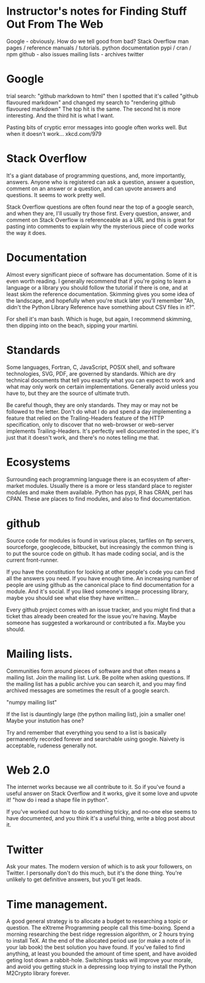 # Instructor's notes for Finding Stuff Out From The Web

Google - obviously. How do we tell good from bad?
Stack Overflow
man pages / reference manuals / tutorials.
python documentation
pypi / cran / npm
github - also issues
mailing lists - archives
twitter

# Google

trial search:
 "github markdown to html"
 then I spotted that it's called "github flavoured markdown"
 and changed my search to
 "rendering github flavoured markdown"
 The top hit is the same. The second hit is more interesting.
 And the third hit is what I want.

Pasting bits of cryptic error messages into google often works
well. But when it doesn't work... xkcd.com/979

# Stack Overflow

It's a giant database of programming questions, and, more
importantly, answers. Anyone who is registered can ask a
question, answer a question, comment on an answer or a question,
and can upvote answers and questions. It seems to work pretty
well. 

Stack Overflow questions are often found near the top of a
google search, and when they are, I'll usually try those first.
Every question, answer, and comment on Stack Overflow is
referenceable as a URL and this is great for pasting into
comments to explain why the mysterious piece of code works the
way it does.

# Documentation

Almost every significant piece of software has documentation.
Some of it is even worth reading. I generally recommend that if
you're going to learn a language or a library you should follow
the tutorial if there is one, and at least skim the reference
documentation. Skimming gives you some idea of the landscape,
and hopefully when you're stuck later you'll remember "Ah,
didn't the Python Library Reference have something about CSV
files in it?".

For shell it's man bash. Which is huge, but again, I recommend
skimming, then dipping into on the beach, sipping your martini.

# Standards

Some languages, Fortran, C, JavaScript, POSIX shell, and software
technologies, SVG, PDF, are governed by standards. Which are dry technical
documents that tell you exactly what you can expect to work and
what may only work on certain implementations. Generally avoid
unless you have to, but they are the source of ultimate truth.

Be careful though, they are only standards. They may or may not
be followed to the letter. Don't do what I do and spend a day
implementing a feature that relied on the Trailing-Headers
feature of the HTTP specification, only to discover that no
web-browser or web-server implements Trailing-Headers. It's
perfectly well documented in the spec, it's just that it doesn't
work, and there's no notes telling me that.

# Ecosystems

Surrounding each programming language there is an ecosystem of
after-market modules. Usually there is a more or less standard
place to register modules and make them available. Python has
pypi, R has CRAN, perl has CPAN. These are places to find
modules, and also to find documentation.

# github

Source code for modules is found in various places, tarfiles on
ftp servers, sourceforge, googlecode, bitbucket, but
increasingly the common thing is to put the source code on
github. It has made coding social, and is the current
front-runner.

If you have the constitution for looking at other people's code
you can find all the answers you need. If you have enough time.
An increasing number of people are using github as the canonical
place to find documentation for a module. And it's social. If
you liked someone's image processing library, maybe you should
see what else they have written...

Every github project comes with an issue tracker, and you might
find that a ticket thas already been created for the issue
you're having. Maybe someone has suggested a workaround or
contributed a fix. Maybe you should.

# Mailing lists.

Communities form around pieces of software and that often means
a mailing list. Join the mailing list. Lurk. Be polite when
asking questions. If the mailing list has a public archive you
can search it, and you may find archived messages are sometimes
the result of a google search.

"numpy mailing list"

If the list is dauntingly large (the python mailing list), join
a smaller one! Maybe your instution has one?

Try and remember that everything you send to a list is basically
permanently recorded forever and searchable using google.
Naivety is acceptable, rudeness generally not.

# Web 2.0

The internet works because we all contribute to it. So if you've
found a useful answer on Stack Overflow and it works, give it
some love and upvote it! "how do i read a shape file in python".

If you've worked out how to do something tricky, and no-one else
seems to have documented, and you think it's a useful thing,
write a blog post about it.

# Twitter

Ask your mates. The modern version of which is to ask your
followers, on Twitter. I personally don't do this much, but it's
the done thing. You're unlikely to get definitive answers, but
you'll get leads.

# Time management.

A good general strategy is to allocate a budget to researching a
topic or question. The eXtreme Programming people call this
time-boxing. Spend a morning researching the best ridge
regression algorithm, or 2 hours trying to install TeX. At the
end of the allocated period use (or make a note of in your lab
book) the best solution you have found. If you've failed to find
anything, at least you bounded the amount of time spent, and
have avoided geting lost down a rabbit-hole. Switchings tasks
will improve your morale, and avoid you getting stuck in a
depressing loop trying to install the Python M2Crypto library
forever.
